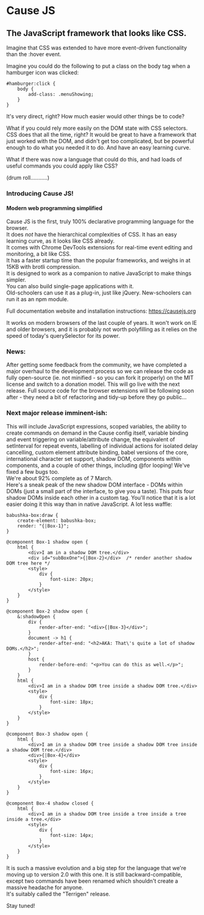 # Cause JS
## The JavaScript framework that looks like CSS.

Imagine that CSS was extended to have more event-driven functionality than the :hover event.

Imagine you could do the following to put a class on the body tag when a hamburger icon was clicked:

```
#hamburger:click {
    body {
        add-class: .menuShowing;
    }
}
```

It's very direct, right? How much easier would other things be to code?

What if you could rely more easily on the DOM state with CSS selectors. CSS does that all the time, right? It would be great to have a framework that just worked with the DOM, and didn't get too complicated, but be powerful enough to do what you needed it to do. And have an easy learning curve.

What if there was now a language that could do this, and had loads of useful commands you could apply like CSS?

(drum roll...........)

### Introducing Cause JS!
#### Modern web programming simplified

Cause JS is the first, truly 100% declarative programming language for the browser.<br>
It does *not* have the hierarchical complexities of CSS. It has an easy learning curve, as it looks like CSS already.<br>
It comes with Chrome DevTools extensions for real-time event editing and monitoring, a bit like CSS.<br>
It has a faster startup time than the popular frameworks, and weighs in at 15KB with brotli compression.<br>
It is designed to work as a companion to native JavaScript to make things simpler.<br>
You can also build single-page applications with it.<br>
Old-schoolers can use it as a plug-in, just like jQuery. New-schoolers can run it as an npm module.

Full documentation website and installation instructions:
https://causejs.org

It works on modern browsers of the last couple of years. It won't work on IE and older browsers, and it is probably not worth polyfilling as it relies on the speed of today's querySelector for its power.

### News:<br>
After getting some feedback from the community, we have completed a major overhaul to the development process so we can release the code as fully open-source (ie. not minified - so you can fork it properly) on the MIT license and switch to a donation model. This will go live with the next release. Full source code for the browser extensions will be following soon after - they need a bit of refactoring and tidy-up before they go public...

### Next major release imminent-ish:<br>
This will include JavaScript expressions, scoped variables, the ability to create commands on demand in the Cause config itself, variable binding and event triggering on variable/attribute change, the equivalent of setInterval for repeat events, labelling of individual actions for isolated delay cancelling, custom element attribute binding, babel versions of the core, international character set support, shadow DOM, components within components, and a couple of other things, including @for looping! We've fixed a few bugs too.<br>
We're about 92% complete as of 7 March.<br>
Here's a sneak peak of the new shadow DOM interface - DOMs within DOMs (just a small part of the interface, to give you a taste). This puts four shadow DOMs inside each other in a custom <babushka-box></babushka-box> tag. You'll notice that it is a lot easier doing it this way than in native JavaScript. A lot less waffle:
```
babushka-box:draw {
    create-element: babushka-box;
    render: "{|Box-1}";
}

@component Box-1 shadow open {
    html {
        <div>I am in a shadow DOM tree.</div>
        <div id="subBoxOne">{|Box-2}</div>	/* render another shadow DOM tree here */
        <style>
            div {
                font-size: 20px;
            }
        </style>
    }
}

@component Box-2 shadow open {
    &:shadowOpen {
        div {
            render-after-end: "<div>{|Box-3}</div>";
        }
        document -> h1 {
            render-after-end: "<h2>AKA: That\'s quite a lot of shadow DOMs.</h2>";
        }
        host {
            render-before-end: "<p>You can do this as well.</p>";
        }
    }
    html {
        <div>I am in a shadow DOM tree inside a shadow DOM tree.</div>
        <style>
            div {
                font-size: 18px;
            }
        </style>
    }
}

@component Box-3 shadow open {
    html {
        <div>I am in a shadow DOM tree inside a shadow DOM tree inside a shadow DOM tree.</div>
        <div>{|Box-4}</div>
        <style>
            div {
                font-size: 16px;
            }
        </style>
    }
}

@component Box-4 shadow closed {
    html {
        <div>I am in a shadow DOM tree inside a tree inside a tree inside a tree.</div>
        <style>
            div {
                font-size: 14px;
            }
        </style>
    }
}
```
It is such a massive evolution and a big step for the language that we're moving up to version 2.0 with this one. It is still backward-compatible, except two commands have been renamed which shouldn't create a massive headache for anyone.<br>
It's suitably called the "Terrigen" release.<br>

Stay tuned!
